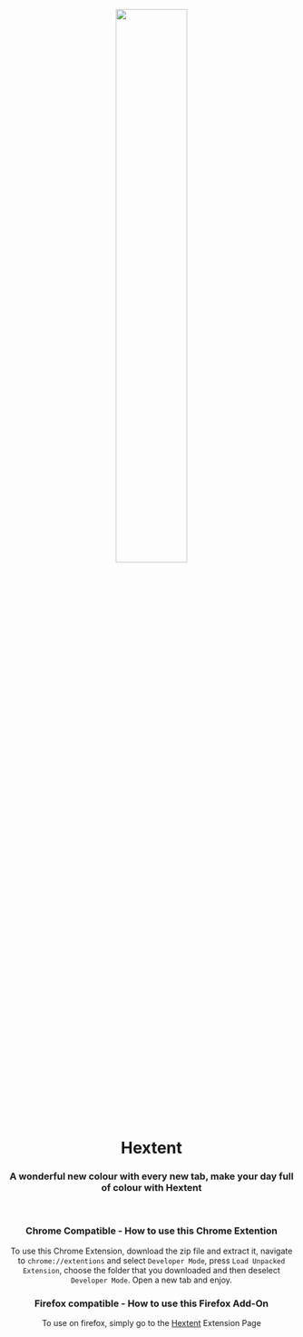<p align="center">
<img src="https://raw.githubusercontent.com/SimpleBinary/Extent-Chrome/master/Hextent.png" width="50%" height="width">
</p>
<h1 align="center"><strong>Hextent</strong></h1>
<h3 align="center">A wonderful new colour with every new tab, make your day full of colour with <strong>Hextent</strong></h3>
<br>
<h3 align="center">Chrome Compatible - How to use this Chrome Extention</h4>
<p align="center">To use this Chrome Extension, download the zip file and extract it, navigate to <code>chrome://extentions</code> and select <code>Developer Mode</code>, press <code>Load Unpacked Extension</code>, choose the folder that you downloaded and then deselect <code>Developer Mode</code>. Open a new tab and enjoy.</p>
<h3 align="center">Firefox compatible - How to use this Firefox Add-On</h4>
<p align="center">To use on firefox, simply go to the <a href="https://addons.mozilla.org/en-US/firefox/addon/hextent/" target="_blank">Hextent</a> Extension Page</p>
